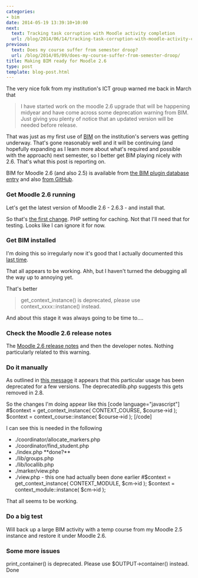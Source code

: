 ```yaml
---
categories:
- bim
date: 2014-05-19 13:39:10+10:00
next:
  text: Tracking task corruption with Moodle activity completion
  url: /blog/2014/06/14/tracking-task-corruption-with-moodle-activity-completion/
previous:
  text: Does my course suffer from semester droop?
  url: /blog/2014/05/09/does-my-course-suffer-from-semester-droop/
title: Making BIM ready for Moodle 2.6
type: post
template: blog-post.html
---
```

The very nice folk from my institution's ICT group warned me back in March that

> I have started work on the moodle 2.6 upgrade that will be happening midyear and have come across some deprecation warning from BIM. Just giving you plenty of notice that an updated version will be needed before release.

That was just as my first use of [BIM](/blog/research/bam-blog-aggregation-management/) on the institution's servers was getting underway. That's gone reasonably well and it will be continuing (and hopefully expanding as I learn more about what's required and possible with the approach) next semester, so I better get BIM playing nicely with 2.6. That's what this post is reporting on.

BIM for Moodle 2.6 (and also 2.5) is available from [the BIM plugin database entry](https://moodle.org/plugins/pluginversions.php?plugin=mod_bim) and also [from GitHub](https://github.com/djplaner/moodle-mod_bim).

### Get Moodle 2.6 running

Let's get the latest version of Moodle 2.6 - 2.6.3 - and install that.

So that's [the first change](http://docs.moodle.org/26/en/admin/environment/php_setting/opcache.enable). PHP setting for caching. Not that I'll need that for testing. Looks like I can ignore it for now.

### Get BIM installed

I'm doing this so irregularly now it's good that I actually documented this [last time](/blog/2014/02/07/bim-testing-and-fixes/).

That all appears to be working. Ahh, but I haven't turned the debugging all the way up to annoying yet.

That's better

> get\_context\_instance() is deprecated, please use context\_xxxx::instance() instead.

And about this stage it was always going to be time to....

### Check the Moodle 2.6 release notes

The [Moodle 2.6 release notes](http://docs.moodle.org/dev/Moodle_2.6_release_notes) and then the developer notes. Nothing particularly related to this warning.

### Do it manually

As outlined in [this message](https://github.com/marxjohnson/moodle-block_quickfindlist/issues/10) it appears that this particular usage has been deprecated for a few versions. The deprecatedlib.php suggests this gets removed in 2.8.

So the changes I'm doing appear like this \[code language="javascript"\] #$context = get\_context\_instance( CONTEXT\_COURSE, $course->id ); $context = context\_course::instance( $course->id ); \[/code\]

I can see this is needed in the following

- ./coordinator/allocate\_markers.php
- ./coordinator/find\_student.php
- ./index.php \*\*done?\*\*
- ./lib/groups.php
- ./lib/locallib.php
- ./marker/view.php
- ./view.php - this one had actually been done earlier #$context = get\_context\_instance( CONTEXT\_MODULE, $cm->id ); $context = context\_module::instance( $cm->id );

That all seems to be working.

### Do a big test

Will back up a large BIM activity with a temp course from my Moodle 2.5 instance and restore it under Moodle 2.6.

### Some more issues

print\_container() is deprecated. Please use $OUTPUT->container() instead. Done